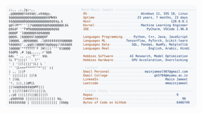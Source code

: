 <picture>
  <source srcset="https://raw.githubusercontent.com/mmazinjameel/mmazinjameel/main/dark_mode.svg?v=1751091247" media="(prefers-color-scheme: dark)">
  <img src="https://raw.githubusercontent.com/mmazinjameel/mmazinjameel/main/light_mode.svg?v=1751091247">
</picture>
